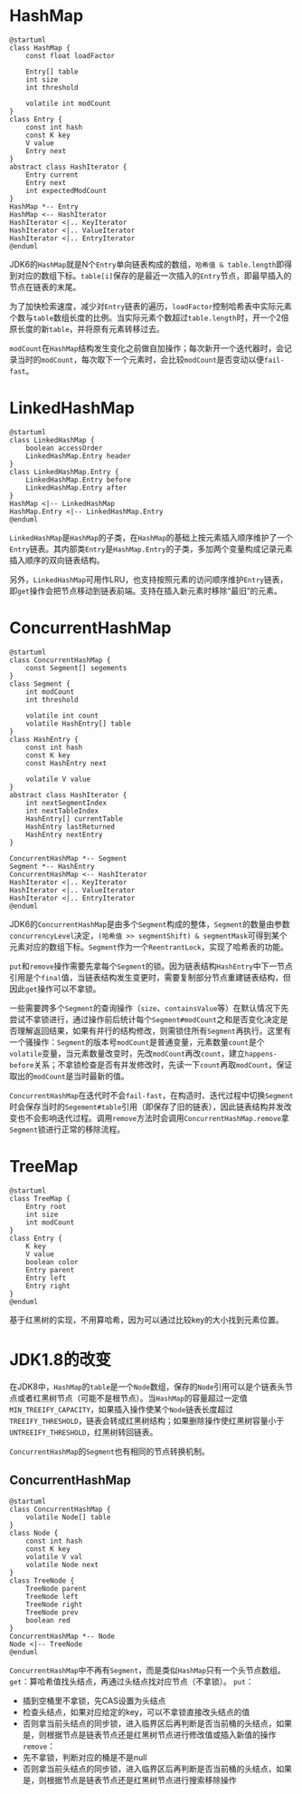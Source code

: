 # HashMap
```plantuml
@startuml
class HashMap {
    const float loadFactor

    Entry[] table
    int size
    int threshold

    volatile int modCount
}
class Entry {
    const int hash
    const K key
    V value
    Entry next
}
abstract class HashIterator {
    Entry current
    Entry next
    int expectedModCount
}
HashMap *-- Entry
HashMap <-- HashIterator
HashIterator <|.. KeyIterator
HashIterator <|.. ValueIterator
HashIterator <|.. EntryIterator
@enduml
```
JDK6的`HashMap`就是N个`Entry`单向链表构成的数组，`哈希值 & table.length`即得到对应的数组下标。`table[i]`保存的是最近一次插入的`Entry`节点，即最早插入的节点在链表的末尾。

为了加快检索速度，减少对`Entry`链表的遍历，`loadFactor`控制哈希表中实际元素个数与`table`数组长度的比例。当实际元素个数超过`table.length`时，开一个2倍原长度的新`table`，并将原有元素转移过去。

`modCount`在`HashMap`结构发生变化之前做自加操作；每次新开一个迭代器时，会记录当时的`modCount`，每次取下一个元素时，会比较`modCount`是否变动以便`fail-fast`。


# LinkedHashMap
```plantuml
@startuml
class LinkedHashMap {
    boolean accessOrder
    LinkedHashMap.Entry header
}
class LinkedHashMap.Entry {
    LinkedHashMap.Entry before
    LinkedHashMap.Entry after
}
HashMap <|-- LinkedHashMap
HashMap.Entry <|-- LinkedHashMap.Entry
@enduml
```
`LinkedHashMap`是`HashMap`的子类，在`HashMap`的基础上按元素插入顺序维护了一个`Entry`链表。其内部类`Entry`是`HashMap.Entry`的子类，多加两个变量构成记录元素插入顺序的双向链表结构。

另外，`LinkedHashMap`可用作LRU，也支持按照元素的访问顺序维护`Entry`链表，即`get`操作会把节点移动到链表前端。支持在插入新元素时移除“最旧”的元素。


# ConcurrentHashMap
```plantuml
@startuml
class ConcurrentHashMap {
    const Segment[] segements
}
class Segment {
    int modCount
    int threshold

    volatile int count
    volatile HashEntry[] table
}
class HashEntry {
    const int hash
    const K key
    const HashEntry next

    volatile V value
}
abstract class HashIterator {
    int nextSegmentIndex
    int nextTableIndex
    HashEntry[] currentTable
    HashEntry lastReturned
    HashEntry nextEntry
}

ConcurrentHashMap *-- Segment
Segment *-- HashEntry
ConcurrentHashMap <-- HashIterator
HashIterator <|.. KeyIterator
HashIterator <|.. ValueIterator
HashIterator <|.. EntryIterator
@enduml
```
JDK6的`ConcurrentHashMap`是由多个`Segment`构成的整体，`Segment`的数量由参数`concurrencyLevel`决定，`(哈希值 >> segmentShift) & segmentMask`可得到某个元素对应的数组下标。`Segment`作为一个`ReentrantLock`，实现了哈希表的功能。

`put`和`remove`操作需要先拿每个`Segment`的锁。因为链表结构`HashEntry`中下一节点引用是个`final`值，当链表结构发生变更时，需要复制部分节点重建链表结构，但因此`get`操作可以不拿锁。

一些需要跨多个`Segment`的查询操作（`size`、`containsValue`等）在默认情况下先尝试不拿锁进行，通过操作前后统计每个`Segment#modCount`之和是否变化决定是否理解返回结果，如果有并行的结构修改，则需锁住所有`Segment`再执行。这里有一个骚操作：`Segment`的版本号`modCount`是普通变量，元素数量`count`是个`volatile`变量，当元素数量改变时，先改`modCount`再改`count`，建立`happens-before`关系；不拿锁检查是否有并发修改时，先读一下`count`再取`modCount`，保证取出的`modCount`是当时最新的值。

`ConcurrentHashMap`在迭代时不会`fail-fast`，在构造时、迭代过程中切换`Segment`时会保存当时的`Segement#table`引用（即保存了旧的链表），因此链表结构并发改变也不会影响迭代过程。调用`remove`方法时会调用`ConcurrentHashMap.remove`拿`Segment`锁进行正常的移除流程。


# TreeMap
```plantuml
@startuml
class TreeMap {
    Entry root
    int size
    int modCount
}
class Entry {
    K key
    V value
    boolean color
    Entry parent
    Entry left
    Entry right
}
@enduml
```
基于红黑树的实现，不用算哈希，因为可以通过比较key的大小找到元素位置。


# JDK1.8的改变
在JDK8中，`HashMap`的`table`是一个`Node`数组，保存的`Node`引用可以是个链表头节点或者红黑树节点（可能不是根节点）。当`HashMap`的容量超过一定值`MIN_TREEIFY_CAPACITY`，如果插入操作使某个`Node`链表长度超过`TREEIFY_THRESHOLD`，链表会转成红黑树结构；如果删除操作使红黑树容量小于`UNTREEIFY_THRESHOLD`，红黑树转回链表。

`ConcurrentHashMap`的`Segment`也有相同的节点转换机制。

## ConcurrentHashMap
```plantuml
@startuml
class ConcurrentHashMap {
    volatile Node[] table
}
class Node {
    const int hash
    const K key
    volatile V val
    volatile Node next
}
class TreeNode {
    TreeNode parent
    TreeNode left
    TreeNode right
    TreeNode prev
    boolean red
}
ConcurrentHashMap *-- Node
Node <|-- TreeNode
@enduml
```
`ConcurrentHashMap`中不再有`Segment`，而是类似`HashMap`只有一个头节点数组。
`get`：算哈希值找头结点，再通过头结点找对应节点（不拿锁）。
`put`：
* 插到空桶里不拿锁，先CAS设置为头结点
* 检查头结点，如果对应给定的key，可以不拿锁直接改头结点的值
* 否则拿当前头结点的同步锁，进入临界区后再判断是否当前桶的头结点，如果是，则根据节点是链表节点还是红黑树节点进行修改值或插入新值的操作
`remove`：
* 先不拿锁，判断对应的桶是不是null
* 否则拿当前头结点的同步锁，进入临界区后再判断是否当前桶的头结点，如果是，则根据节点是链表节点还是红黑树节点进行搜索移除操作